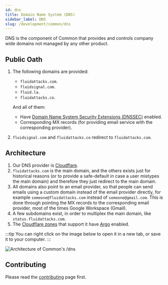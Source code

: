 ```yaml
---
id: dns
title: Domain Name System (DNS)
sidebar_label: DNS
slug: /development/common/dns
---
```


DNS is the component of Common
that provides and controls company wide domains
not managed by any other product.

## Public Oath

1. The following domains are provided:

   - `fluidattacks.com`.
   - `fluidsignal.com`.
   - `fluid.la`.
   - `fluidattacks.co`.

   And all of them:

   - Have
     [Domain Name System Security Extensions (DNSSEC)](https://en.wikipedia.org/wiki/DNSSEC)
     enabled.
   - Corresponding MX records
     (for providing email service with the corresponding provider).

1. `fluidsignal.com` and `fluidattacks.co` redirect to `fluidattacks.com`.

## Architecture

1. Our DNS provider is [Cloudflare](/development/stack/cloudflare).
1. `fluidattacks.com` is the main domain,
   and the others exists just for historical reasons
   (or to provide a safe-default in case a user mistypes the main domain)
   and therefore they just redirect to the main domain.
1. All domains also point to an email provider,
   so that people can send emails using a custom domain
   instead of the email provider directly,
   for example `someone@fluidattacks.com` instead of `someone@gmail.com`.
   This is done through pointing the MX records
   to the corresponding email provider,
   most of the times Google Workspace (Gmail).
1. A few subdomains exist,
   in order to multiplex the main domain,
   like `status.fluidattacks.com`.
1. The [Cloudflare zones](/development/stack/cloudflare)
   that support it
   have [Argo](https://blog.cloudflare.com/argo/) enabled.

:::tip
You can right click on the image below
to open it in a new tab,
or save it to your computer.
:::

![Architecture of Common's /dns](./dns-arch.dot.svg)

## Contributing

Please read the
[contributing](/development/contributing) page first.
